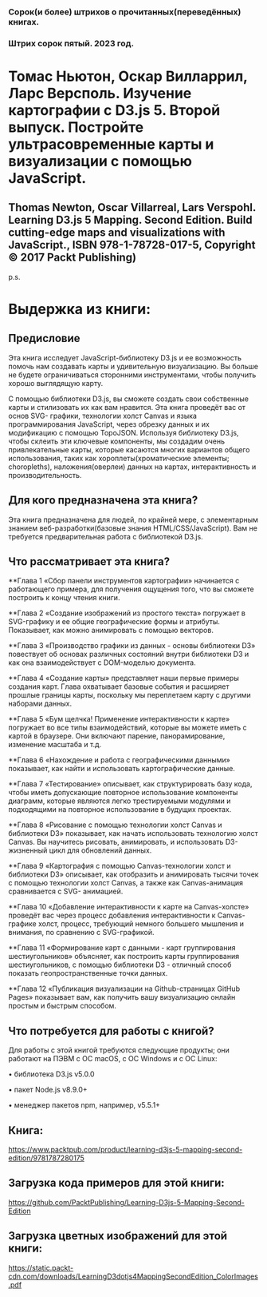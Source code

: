### Сорок(и более) штрихов о прочитанных(переведённых) книгах. 
### Штрих сорок пятый. 2023 год.

# Томас Ньютон, Оскар Вилларрил, Ларс Версполь. Изучение картографии с D3.js 5. Второй выпуск. Постройте ультрасовременные карты и визуализации с помощью JavaScript.

## Thomas Newton, Oscar Villarreal, Lars Verspohl. Learning D3.js 5 Mapping. Second Edition. Build cutting-edge maps and visualizations with JavaScript., ISBN 978-1-78728-017-5, Copyright © 2017 Packt Publishing)

 
p.s.

# Выдержка из книги:


## Предисловие

Эта книга исследует JavaScript-библиотеку D3.js и ee возможность помочь нам создавать карты и удивительную визуализацию. Вы больше не будете ограничиваться сторонними инструментами, чтобы получить хорошо выглядящую карту.

С помощью библиотеки D3.js, вы сможете создать свои собственные карты и стилизовать их как вам нравится. Эта книга проведёт вас от основ SVG- графики, технологии холст Canvas и языка программирования JavaScript, через обрезку данных и их модификацию с помощью TopoJSON. Используя библиотеку D3.js, чтобы склеить эти ключевые компоненты, мы создадим очень привлекательные карты, которые касаются многих вариантов общего использования, таких как хороплеты(хроматические элементы; choropleths), наложения(оверлеи) данных на картах, интерактивность и производительность.

## Для кого предназначена эта книга?

Эта книга предназначена для людей, по крайней мере, с элементарным знанием веб-разработки(базовые знания HTML/CSS/JavaScript). Вам не требуется предварительная работа с библиотекой D3.js.
  
 
 
## Что рассматривает эта книга?

**Глава 1 «Сбор панели инструментов картографии» начинается с работающего примера, для получения ощущения того, что вы сможете построить к концу чтения книги.

**Глава 2 «Создание изображений из простого текста» погружает в SVG-графику и ее общие географические формы и атрибуты. Показывает, как можно анимировать с помощью векторов.

**Глава 3 «Производство графики из данных - основы библиотеки D3» повествует об основах различных состояний внутри библиотеки D3 и как она взаимодействует с DOM-моделью документа.

**Глава 4 «Создание карты» представляет наши первые примеры создания карт. Глава охватывает базовые события и расширяет прошлые границы карты, поскольку мы переплетаем карту с другими наборами данных.

**Глава 5 «Бум щелчка! Применение интерактивности к карте» погружает во все типы взаимодействий, которые вы можете иметь с картой в браузере. Они включают парение, панорамирование, изменение масштаба и т.д.

**Глава 6 «Нахождение и работа с географическими данными» показывает, как найти и использовать картографические данные.

**Глава 7 «Тестирование» описывает, как структурировать базу кода, чтобы иметь допускающие повторное использование компоненты диаграмм, которые являются легко трестируемыми модулями и подходящими на повторное использование в будущих проектах.

**Глава 8 «Рисование с помощью технологии холст Canvas и библиотеки D3» показывает, как начать использовать технологию холст Canvas. Вы научитесь рисовать, анимировать, и использовать D3-жизненный цикл для обновлений данных.

**Глава 9 «Картография с помощью Canvas-технологии холст и библиотеки D3» описывает, как отобразить и анимировать тысячи точек с помощью технологии холст Canvas, а также как Canvas-анимация сравнивается с SVG- анимацией.

**Глава 10 «Добавление интерактивности к карте на Canvas-холсте» проведёт вас через процесс добавления интерактивности к Canvas-графике холст, процесс, требующий немного большего мышления и внимания, по сравнению с SVG-графикой.

**Глава 11 «Формирование карт с данными - карт группирования шестиугольников» объясняет, как построить карты группирования шестиугольников, с помощью библиотеки D3 - отличный способ показать геопространственные точки данных.

**Глава 12 «Публикация визуализации на Github-страницах GitHub Pages» показывает вам, как получить вашу визуализацию онлайн простым и быстрым способом.


 
 
## Что потребуется для работы с книгой?

Для работы с этой книгой требуются следующие продукты; они работают на ПЭВМ с ОС macOS, с ОС Windows и с ОС Linux:

• библиотека D3.js v5.0.0

• пакет Node.js v8.9.0+

• менеджер пакетов npm, например, v5.5.1+ 

## Книга:
https://www.packtpub.com/product/learning-d3js-5-mapping-second-edition/9781787280175

## Загрузка кода примеров для этой книги:
https://github.com/PacktPublishing/Learning-D3js-5-Mapping-Second-Edition

## Загрузка цветных изображений для этой книги:
https://static.packt-cdn.com/downloads/LearningD3dotjs4MappingSecondEdition_ColorImages.pdf